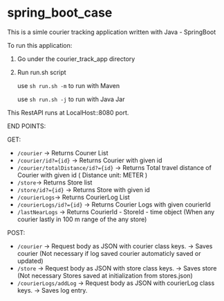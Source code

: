 # spring_boot_case

This is a simle courier tracking application written with Java - SpringBoot 

To run this application:

1) Go under the courier_track_app directory 
2) Run run.sh script

      use ``` sh run.sh -m ``` to run with Maven

      use ``` sh run.sh -j ``` to run with Java Jar

This RestAPI runs at LocalHost::8080 port.

END POINTS: 

GET: 

- ``` /courier ``` -> Returns Courıer List
- ``` /courier/id?={id} ``` -> Returns Courier with given id
- ``` /courier/totalDistance/id?={id} ``` -> Returns Total travel distance of Courier with given id ( Distance unit: METER )
- ``` /store ```-> Returns Store list
- ``` /store/id?={id} ``` -> Returns Store with given id
- ``` /courierLogs ```-> Returns CourierLog List
- ``` /courierLogs/id?={id} ``` -> Returns Courier Logs with given courierId
- ``` /lastNearLogs ``` -> Returns CourierId - StoreId - time object (When any courier lastly in 100 m range of the any store)

POST:

- ```/courier``` -> Request body as JSON with courier class keys. -> Saves courier (Not necessary if log saved courier automaticly saved or updated)
- ```/store``` -> Request body as JSON with store class keys. -> Saves store (Not necessary Stores saved at initialization from stores.json)
- ```/courierLogs/addLog``` -> Request body as JSON with courierLog class keys. -> Saves log entry. 

